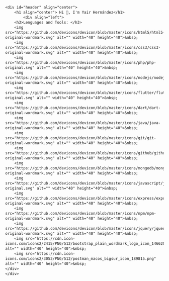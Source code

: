     <div id="header" align="center">
        <h1 align="center"> Hi 👋, I'm Yair Hernández</h1>
            <div align="left">
        <h3>Lenguages and Tools: </h3>
        <img src="https://github.com/devicons/devicon/blob/master/icons/html5/html5-original-wordmark.svg" alt="" width="40" height="40">&nbsp;
        <img src="https://github.com/devicons/devicon/blob/master/icons/css3/css3-original-wordmark.svg" alt="" width="40" height="40">&nbsp;
        <img src="https://github.com/devicons/devicon/blob/master/icons/php/php-original.svg" alt="" width="40" height="40">&nbsp;
        <img src="https://github.com/devicons/devicon/blob/master/icons/nodejs/nodejs-original-wordmark.svg" alt="" width="40" height="40">&nbsp;
        <img src="https://github.com/devicons/devicon/blob/master/icons/flutter/flutter-original.svg" alt="" width="40" height="40">&nbsp;
        <img src="https://github.com/devicons/devicon/blob/master/icons/dart/dart-original-wordmark.svg" alt="" width="40" height="40">&nbsp;
        <img src="https://github.com/devicons/devicon/blob/master/icons/java/java-original-wordmark.svg" alt="" width="40" height="40">&nbsp;
        <img src="https://github.com/devicons/devicon/blob/master/icons/git/git-original-wordmark.svg" alt="" width="40" height="40">&nbsp;
        <img src="https://github.com/devicons/devicon/blob/master/icons/github/github-original-wordmark.svg" alt="" width="40" height="40">&nbsp;
        <img src="https://github.com/devicons/devicon/blob/master/icons/mongodb/mongodb-original-wordmark.svg" alt="" width="40" height="40">&nbsp;
        <img src="https://github.com/devicons/devicon/blob/master/icons/javascript/javascript-original.svg" alt="" width="40" height="40">&nbsp;
        <img src="https://github.com/devicons/devicon/blob/master/icons/express/express-original-wordmark.svg" alt="" width="40" height="40">&nbsp;
        <img src="https://github.com/devicons/devicon/blob/master/icons/npm/npm-original-wordmark.svg" alt="" width="40" height="40">&nbsp;
        <img src="https://github.com/devicons/devicon/blob/master/icons/jquery/jquery-original-wordmark.svg" alt="" width="40" height="40">&nbsp;
        <img src="https://cdn.icon-icons.com/icons2/2415/PNG/512/bootstrap_plain_wordmark_logo_icon_146620.png" alt="" width="40" height="40">&nbsp;
        <img src="https://cdn.icon-icons.com/icons2/3053/PNG/512/postman_macos_bigsur_icon_189815.png" alt="" width="40" height="40">&nbsp;
    </div>
    </div>

